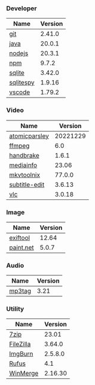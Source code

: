 
### Developer
Name                                                                       | Version
----                                                                       | -------
[git](https://github.com/git-for-windows/git/releases)                     | 2.41.0
[java](https://www.oracle.com/java/technologies/downloads/)                | 20.0.1
[nodejs](https://nodejs.org/en/download/current/)                          | 20.3.1
[npm](https://github.com/npm/cli)                                          | 9.7.2
[sqlite](http://www.sqlite.org/download.html)                              | 3.42.0
[sqlitespy](http://www.yunqa.de/delphi/doku.php/products/sqlitespy/index)  | 1.9.16
[vscode](https://code.visualstudio.com/updates)                            | 1.79.2

### Video
Name                                                                       | Version
----                                                                       | -------
[atomicparsley](https://github.com/wez/atomicparsley)                      | 20221229
[ffmpeg](http://www.ffmpeg.org/download.html)                              | 6.0
[handbrake](http://handbrake.fr/downloads.php)                             | 1.6.1
[mediainfo](http://mediaarea.net/us/MediaInfo/Download/Windows)            | 23.06
[mkvtoolnix](https://mkvtoolnix.download/downloads.html)                   | 77.0.0
[subtitle-edit](https://github.com/SubtitleEdit/subtitleedit/releases)     | 3.6.13
[vlc](https://www.videolan.org/vlc/download-windows.html)                  | 3.0.18

### Image
Name                                                                       | Version
----                                                                       | -------
[exiftool](http://www.sno.phy.queensu.ca/~phil/exiftool/)                  | 12.64
[paint.net](http://www.getpaint.net/download.html)                         | 5.0.7

### Audio
Name                                                                       | Version
----                                                                       | -------
[mp3tag](http://www.mp3tag.de/en/download.html)                            | 3.21

### Utility
Name                                                                       | Version
----                                                                       | -------
[7zip](http://www.7-zip.org/download.html)                                 | 23.01
[FileZilla](https://filezilla-project.org/download.php?show_all=1)         | 3.64.0
[ImgBurn](http://www.imgburn.com/index.php?act=download)                   | 2.5.8.0
[Rufus](https://github.com/pbatard/rufus/releases)                         | 4.1
[WinMerge](http://winmerge.org/downloads/)                                 | 2.16.30
